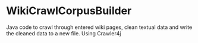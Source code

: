 # WikiCrawlCorpusBuilder
Java code to crawl through entered wiki pages, clean textual data and write the cleaned data to a new file. Using Crawler4j
